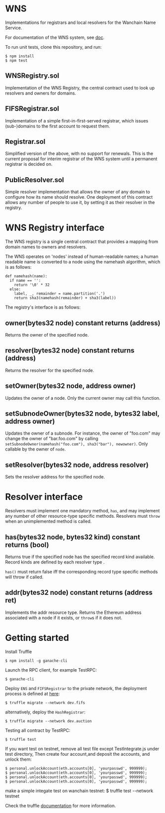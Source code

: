 # WNS


Implementations for registrars and local resolvers for the Wanchain Name Service.

For documentation of the WNS system, see [doc](https://github.com/wanchain/wns/tree/master/docs).

To run unit tests, clone this repository, and run:

    $ npm install
    $ npm test

## WNSRegistry.sol
Implementation of the WNS Registry, the central contract used to look up resolvers and owners for domains.

## FIFSRegistrar.sol
Implementation of a simple first-in-first-served registrar, which issues (sub-)domains to the first account to request them.

## Registrar.sol
Simplified version of the above, with no support for renewals. This is the current proposal for interim registrar of the WNS system until a permanent registrar is decided on.

## PublicResolver.sol
Simple resolver implementation that allows the owner of any domain to configure how its name should resolve. One deployment of this contract allows any number of people to use it, by setting it as their resolver in the registry.

# WNS Registry interface

The WNS registry is a single central contract that provides a mapping from domain names to owners and resolvers.

The WNS operates on 'nodes' instead of human-readable names; a human readable name is converted to a node using the namehash algorithm, which is as follows:

	def namehash(name):
	  if name == '':
	    return '\0' * 32
	  else:
	    label, _, remainder = name.partition('.')
	    return sha3(namehash(remainder) + sha3(label))

The registry's interface is as follows:

## owner(bytes32 node) constant returns (address)
Returns the owner of the specified node.

## resolver(bytes32 node) constant returns (address)
Returns the resolver for the specified node.

## setOwner(bytes32 node, address owner)
Updates the owner of a node. Only the current owner may call this function.

## setSubnodeOwner(bytes32 node, bytes32 label, address owner)
Updates the owner of a subnode. For instance, the owner of "foo.com" may change the owner of "bar.foo.com" by calling `setSubnodeOwner(namehash("foo.com"), sha3("bar"), newowner)`. Only callable by the owner of `node`.

## setResolver(bytes32 node, address resolver)
Sets the resolver address for the specified node.

# Resolver interface

Resolvers must implement one mandatory method, `has`, and may implement any number of other resource-type specific methods. Resolvers must `throw` when an unimplemented method is called.

## has(bytes32 node, bytes32 kind) constant returns (bool)

Returns true if the specified node has the specified record kind available. Record kinds are defined by each resolver type .

`has()` must return false iff the corresponding record type specific methods will throw if called.

## addr(bytes32 node) constant returns (address ret)

Implements the addr resource type. Returns the Ethereum address associated with a node if it exists, or `throw`s if it does not.


# Getting started
Install Truffle

	$ npm install -g ganache-cli

Launch the RPC client, for example TestRPC:

	$ ganache-cli

Deploy `ENS` and `FIFSRegistrar` to the private network, the deployment process is defined at [here](migrations/2_deploy_contracts.js):

	$ truffle migrate --network dev.fifs

alternatively, deploy the `HashRegistrar`:

	$ truffle migrate --network dev.auction

Testing all contract by TestRPC:

    $ truffle test

If you want test on testnet, remove all test file except TestIntegrate.js under test directory,
Then create four account,and deposit the accounts, and unlock them:

    $ personal.unlockAccount(eth.accounts[0], 'yourpasswd', 999999);
    $ personal.unlockAccount(eth.accounts[0], 'yourpasswd', 999999);
    $ personal.unlockAccount(eth.accounts[0], 'yourpasswd', 999999);
    $ personal.unlockAccount(eth.accounts[0], 'yourpasswd', 999999);

make a simple integate test on wanchain testnet:
    $ truffle test --network testnet

Check the truffle [documentation](http://truffleframework.com/docs/) for more information.
